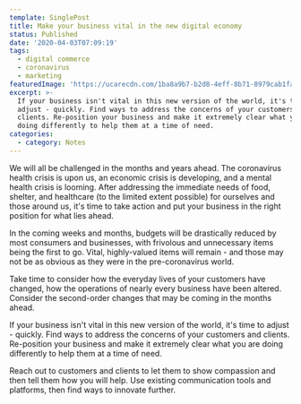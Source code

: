 ```yaml
---
template: SinglePost
title: Make your business vital in the new digital economy
status: Published
date: '2020-04-03T07:09:19'
tags:
  - digital commerce
  - coronavirus
  - marketing
featuredImage: 'https://ucarecdn.com/1ba8a9b7-b2d8-4eff-8b71-8979cab1fafe/'
excerpt: >-
  If your business isn't vital in this new version of the world, it's time to
  adjust - quickly. Find ways to address the concerns of your customers and
  clients. Re-position your business and make it extremely clear what you are
  doing differently to help them at a time of need.
categories:
  - category: Notes
---
```

We will all be challenged in the months and years ahead. The coronavirus health crisis is upon us, an economic crisis is developing, and a mental health crisis is looming. After addressing the immediate needs of food, shelter, and healthcare (to the limited extent possible) for ourselves and those around us, it's time to take action and put your business in the right position for what lies ahead.

In the coming weeks and months, budgets will be drastically reduced by most consumers and businesses, with frivolous and unnecessary items being the first to go. Vital, highly-valued items will remain - and those may not be as obvious as they were in the pre-coronavirus world.

Take time to consider how the everyday lives of your customers have changed, how the operations of nearly every business have been altered. Consider the second-order changes that may be coming in the months ahead.

If your business isn't vital in this new version of the world, it's time to adjust - quickly. Find ways to address the concerns of your customers and clients. Re-position your business and make it extremely clear what you are doing differently to help them at a time of need.

Reach out to customers and clients to let them to show compassion and then tell them how you will help. Use existing communication tools and platforms, then find ways to innovate further.
